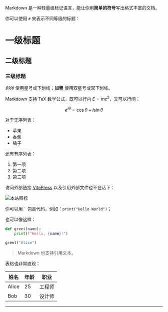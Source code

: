 Markdown 是一种轻量级标记语言，能让你用**简单的符号**写出格式丰富的文档。

你可以使用 `#` 来表示不同等级的标题：

# 一级标题
## 二级标题
### 三级标题

*斜体* 使用星号或下划线；**加粗** 使用双星号或双下划线。

Markdown 支持 TeX 数学公式，既可以行内 $E = m c^2$，又可以行间：

$$
e^{i\theta} = \cos\theta + i \sin\theta
$$

对于无序列表：

- 苹果
- 香蕉
- 橘子

还有有序列表：

1. 第一项
2. 第二项
3. 第三项

访问外部链接 [VitePress](https://vitepress.dev) 以及引用外部文件也不在话下：

![本站图标](./logo-light.svg)

你可以用 `` ` `` 包裹代码，例如：`print("Hello World")`；

也可以像这样：

```python
def greet(name):
    print(f"Hello, {name}!")

greet("Alice")
```

> Markdown 也支持引用文本。

表格也非常直观：

| 姓名 | 年龄 | 职业 |
| ----- | -- | --- |
| Alice | 25 | 工程师 |
| Bob   | 30 | 设计师 |

---